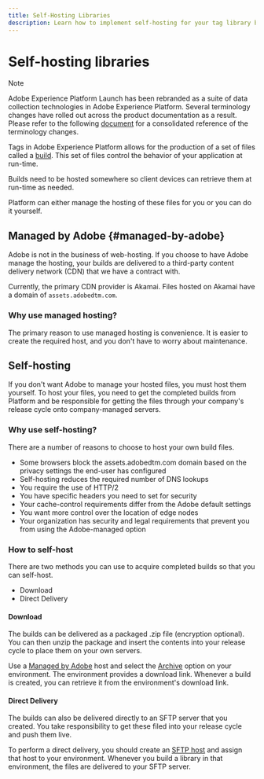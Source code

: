 ```yaml
---
title: Self-Hosting Libraries
description: Learn how to implement self-hosting for your tag library builds in Adobe Experience Platform.
---
```

# Self-hosting libraries

>[!NOTE]
>
>Adobe Experience Platform Launch has been rebranded as a suite of data collection technologies in Adobe Experience Platform. Several terminology changes have rolled out across the product documentation as a result. Please refer to the following [document](../../../term-updates.md) for a consolidated reference of the terminology changes.

Tags in Adobe Experience Platform allows for the production of a set of files called a [build](../builds.md). This set of files control the behavior of your application at run-time. 

Builds need to be hosted somewhere so client devices can retrieve them at run-time as needed.

Platform can either manage the hosting of these files for you or you can do it yourself.

## Managed by Adobe {#managed-by-adobe}

Adobe is not in the business of web-hosting. If you choose to have Adobe manage the hosting, your builds are delivered to a third-party content delivery network (CDN) that we have a contract with.

Currently, the primary CDN provider is Akamai. Files hosted on Akamai have a domain of `assets.adobedtm.com`.

### Why use managed hosting?

The primary reason to use managed hosting is convenience. It is easier to create the required host, and you don't have to worry about maintenance.

## Self-hosting

If you don't want Adobe to manage your hosted files, you must host them yourself. To host your files, you need to get the completed builds from Platform and be responsible for getting the files through your company's release cycle onto company-managed servers.

### Why use self-hosting?

There are a number of reasons to choose to host your own build files.

* Some browsers block the assets.adobedtm.com domain based on the privacy settings the end-user has configured
* Self-hosting reduces the required number of DNS lookups
* You require the use of HTTP/2
* You have specific headers you need to set for security
* Your cache-control requirements differ from the Adobe default settings
* You want more control over the location of edge nodes
* Your organization has security and legal requirements that prevent you from using the Adobe-managed option

### How to self-host

There are two methods you can use to acquire completed builds so that you can self-host.

* Download
* Direct Delivery

#### Download

The builds can be delivered as a packaged .zip file (encryption optional). You can then unzip the package and insert the contents into your release cycle to place them on your own servers.

Use a [Managed by Adobe](self-hosting-libraries.md) host and select the [Archive](../environments.md) option on your environment. The environment provides a download link. Whenever a build is created, you can retrieve it from the environment's download link.

#### Direct Delivery

The builds can also be delivered directly to an SFTP server that you created. You take responsibility to get these filed into your release cycle and push them live.

To perform a direct delivery, you should create an [SFTP host](sftp-host.md) and assign that host to your environment. Whenever you build a library in that environment, the files are delivered to your SFTP server.
